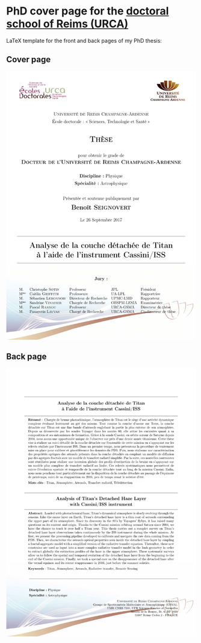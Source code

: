 # PhD cover page for the [doctoral school of Reims (URCA)](http://www.univ-reims.fr/recherche-et-valorisation/ecoles-doctorales/les-ecoles-doctorales,8712,16338.html)

LaTeX template for the front and back pages of my PhD thesis:

## Cover page
![Cover](img/front.png)

## Back page
![Back](img/back.png)
